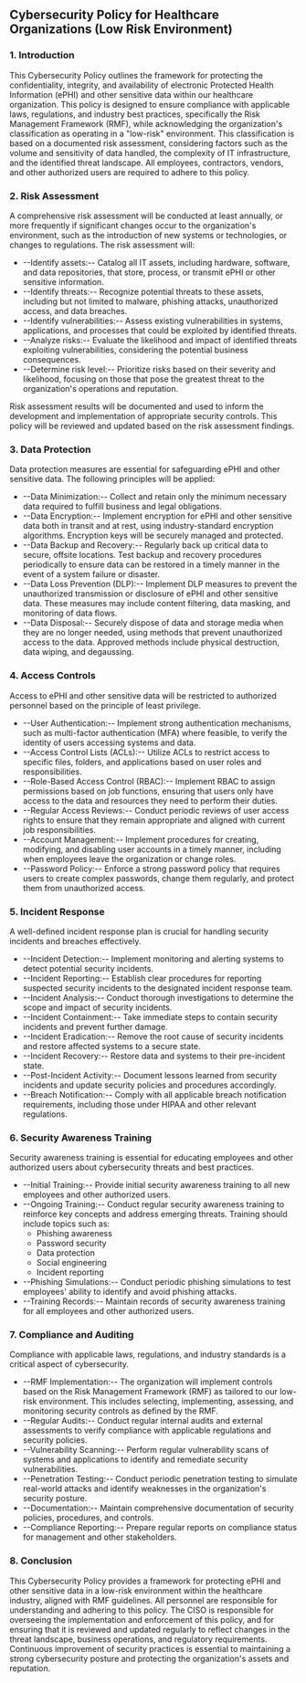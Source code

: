 ## Cybersecurity Policy for Healthcare Organizations (Low Risk Environment)

### 1. Introduction

This Cybersecurity Policy outlines the framework for protecting the confidentiality, integrity, and availability of electronic Protected Health Information (ePHI) and other sensitive data within our healthcare organization. This policy is designed to ensure compliance with applicable laws, regulations, and industry best practices, specifically the Risk Management Framework (RMF), while acknowledging the organization's classification as operating in a "low-risk" environment. This classification is based on a documented risk assessment, considering factors such as the volume and sensitivity of data handled, the complexity of IT infrastructure, and the identified threat landscape. All employees, contractors, vendors, and other authorized users are required to adhere to this policy.

### 2. Risk Assessment

A comprehensive risk assessment will be conducted at least annually, or more frequently if significant changes occur to the organization's environment, such as the introduction of new systems or technologies, or changes to regulations. The risk assessment will:

-   --Identify assets:-- Catalog all IT assets, including hardware, software, and data repositories, that store, process, or transmit ePHI or other sensitive information.
-   --Identify threats:-- Recognize potential threats to these assets, including but not limited to malware, phishing attacks, unauthorized access, and data breaches.
-   --Identify vulnerabilities:-- Assess existing vulnerabilities in systems, applications, and processes that could be exploited by identified threats.
-   --Analyze risks:-- Evaluate the likelihood and impact of identified threats exploiting vulnerabilities, considering the potential business consequences.
-   --Determine risk level:-- Prioritize risks based on their severity and likelihood, focusing on those that pose the greatest threat to the organization's operations and reputation.

Risk assessment results will be documented and used to inform the development and implementation of appropriate security controls. This policy will be reviewed and updated based on the risk assessment findings.

### 3. Data Protection

Data protection measures are essential for safeguarding ePHI and other sensitive data. The following principles will be applied:

-   --Data Minimization:-- Collect and retain only the minimum necessary data required to fulfill business and legal obligations.
-   --Data Encryption:-- Implement encryption for ePHI and other sensitive data both in transit and at rest, using industry-standard encryption algorithms. Encryption keys will be securely managed and protected.
-   --Data Backup and Recovery:-- Regularly back up critical data to secure, offsite locations. Test backup and recovery procedures periodically to ensure data can be restored in a timely manner in the event of a system failure or disaster.
-   --Data Loss Prevention (DLP):-- Implement DLP measures to prevent the unauthorized transmission or disclosure of ePHI and other sensitive data. These measures may include content filtering, data masking, and monitoring of data flows.
-   --Data Disposal:-- Securely dispose of data and storage media when they are no longer needed, using methods that prevent unauthorized access to the data. Approved methods include physical destruction, data wiping, and degaussing.

### 4. Access Controls

Access to ePHI and other sensitive data will be restricted to authorized personnel based on the principle of least privilege.

-   --User Authentication:-- Implement strong authentication mechanisms, such as multi-factor authentication (MFA) where feasible, to verify the identity of users accessing systems and data.
-   --Access Control Lists (ACLs):-- Utilize ACLs to restrict access to specific files, folders, and applications based on user roles and responsibilities.
-   --Role-Based Access Control (RBAC):-- Implement RBAC to assign permissions based on job functions, ensuring that users only have access to the data and resources they need to perform their duties.
-   --Regular Access Reviews:-- Conduct periodic reviews of user access rights to ensure that they remain appropriate and aligned with current job responsibilities.
-   --Account Management:-- Implement procedures for creating, modifying, and disabling user accounts in a timely manner, including when employees leave the organization or change roles.
-   --Password Policy:-- Enforce a strong password policy that requires users to create complex passwords, change them regularly, and protect them from unauthorized access.

### 5. Incident Response

A well-defined incident response plan is crucial for handling security incidents and breaches effectively.

-   --Incident Detection:-- Implement monitoring and alerting systems to detect potential security incidents.
-   --Incident Reporting:-- Establish clear procedures for reporting suspected security incidents to the designated incident response team.
-   --Incident Analysis:-- Conduct thorough investigations to determine the scope and impact of security incidents.
-   --Incident Containment:-- Take immediate steps to contain security incidents and prevent further damage.
-   --Incident Eradication:-- Remove the root cause of security incidents and restore affected systems to a secure state.
-   --Incident Recovery:-- Restore data and systems to their pre-incident state.
-   --Post-Incident Activity:-- Document lessons learned from security incidents and update security policies and procedures accordingly.
-   --Breach Notification:-- Comply with all applicable breach notification requirements, including those under HIPAA and other relevant regulations.

### 6. Security Awareness Training

Security awareness training is essential for educating employees and other authorized users about cybersecurity threats and best practices.

-   --Initial Training:-- Provide initial security awareness training to all new employees and other authorized users.
-   --Ongoing Training:-- Conduct regular security awareness training to reinforce key concepts and address emerging threats. Training should include topics such as:
    -   Phishing awareness
    -   Password security
    -   Data protection
    -   Social engineering
    -   Incident reporting
-   --Phishing Simulations:-- Conduct periodic phishing simulations to test employees' ability to identify and avoid phishing attacks.
-   --Training Records:-- Maintain records of security awareness training for all employees and other authorized users.

### 7. Compliance and Auditing

Compliance with applicable laws, regulations, and industry standards is a critical aspect of cybersecurity.

-   --RMF Implementation:-- The organization will implement controls based on the Risk Management Framework (RMF) as tailored to our low-risk environment. This includes selecting, implementing, assessing, and monitoring security controls as defined by the RMF.
-   --Regular Audits:-- Conduct regular internal audits and external assessments to verify compliance with applicable regulations and security policies.
-   --Vulnerability Scanning:-- Perform regular vulnerability scans of systems and applications to identify and remediate security vulnerabilities.
-   --Penetration Testing:-- Conduct periodic penetration testing to simulate real-world attacks and identify weaknesses in the organization's security posture.
-   --Documentation:-- Maintain comprehensive documentation of security policies, procedures, and controls.
-   --Compliance Reporting:-- Prepare regular reports on compliance status for management and other stakeholders.

### 8. Conclusion

This Cybersecurity Policy provides a framework for protecting ePHI and other sensitive data in a low-risk environment within the healthcare industry, aligned with RMF guidelines. All personnel are responsible for understanding and adhering to this policy. The CISO is responsible for overseeing the implementation and enforcement of this policy, and for ensuring that it is reviewed and updated regularly to reflect changes in the threat landscape, business operations, and regulatory requirements. Continuous improvement of security practices is essential to maintaining a strong cybersecurity posture and protecting the organization's assets and reputation.
